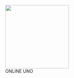 
<img src="https://upload.wikimedia.org/wikipedia/commons/f/f9/UNO_Logo.svg" width="200px" heighth="200px"><br>
ONLINE UNO<br>

